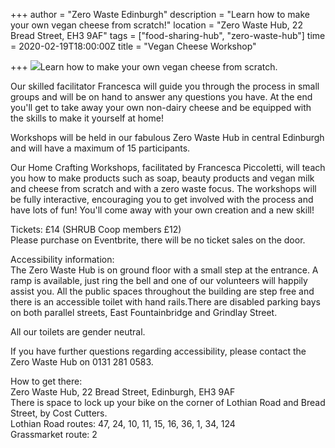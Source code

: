 +++
author = "Zero Waste Edinburgh"
description = "Learn how to make your own vegan cheese from scratch!"
location = "Zero Waste Hub, 22 Bread Street, EH3 9AF"
tags = ["food-sharing-hub", "zero-waste-hub"]
time = 2020-02-19T18:00:00Z
title = "Vegan Cheese Workshop"

+++
![](https://res.cloudinary.com/shrub-co-op/image/upload/v1581345885/shrubcoop.org/media/Copy_of_vegan_cheese_wpdojr.png)Learn how to make your own vegan cheese from scratch.  
  
Our skilled facilitator Francesca will guide you through the process in small groups and will be on hand to answer any questions you have. At the end you'll get to take away your own non-dairy cheese and be equipped with the skills to make it yourself at home!  
  
Workshops will be held in our fabulous Zero Waste Hub in central Edinburgh and will have a maximum of 15 participants.   
  
Our Home Crafting Workshops, facilitated by Francesca Piccoletti, will teach you how to make products such as soap, beauty products and vegan milk and cheese from scratch and with a zero waste focus. The workshops will be fully interactive, encouraging you to get involved with the process and have lots of fun! You'll come away with your own creation and a new skill!   
  
Tickets: £14 (SHRUB Coop members £12)  
Please purchase on Eventbrite, there will be no ticket sales on the door.  
  
Accessibility information:  
The Zero Waste Hub is on ground floor with a small step at the entrance. A ramp is available, just ring the bell and one of our volunteers will happily assist you. All the public spaces throughout the building are step free and there is an accessible toilet with hand rails.There are disabled parking bays on both parallel streets, East Fountainbridge and Grindlay Street.  
  
All our toilets are gender neutral.  
  
If you have further questions regarding accessibility, please contact the Zero Waste Hub on 0131 281 0583.  
  
How to get there:  
Zero Waste Hub, 22 Bread Street, Edinburgh, EH3 9AF  
There is space to lock up your bike on the corner of Lothian Road and Bread Street, by Cost Cutters.  
Lothian Road routes: 47, 24, 10, 11, 15, 16, 36, 1, 34, 124  
Grassmarket route: 2